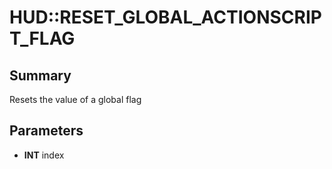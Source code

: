 # HUD::RESET_GLOBAL_ACTIONSCRIPT_FLAG

## Summary
Resets the value of a global flag

## Parameters
* **INT** index